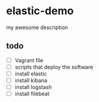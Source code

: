 # elastic-demo
my awesome description

## todo

- [ ] Vagrant file
- [ ] scripts that deploy the software
- [ ] install elastic
- [ ] install kibana
- [ ] install logstash
- [ ] install filebeat

